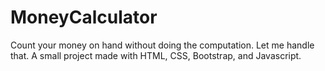 # MoneyCalculator
Count your money on hand without doing the computation. Let me handle that. A small project made with HTML, CSS, Bootstrap, and Javascript.
